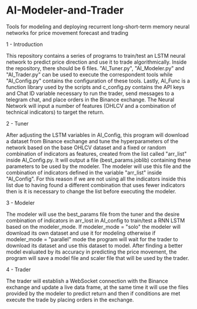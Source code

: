 # AI-Modeler-and-Trader
Tools for modeling and deploying recurrent long-short-term memory neural networks for price movement forecast and trading

1 - Introduction

This repository contains a series of programs to train/test an LSTM neural network to predict price direction and use it to trade algorithmically. Inside the repository, there should be 6 files. "AI_Tuner.py", "AI_Modeler.py" and "AI_Trader.py" can be used to execute the correspondent tools while "AI_Config.py" contains the configuration of these tools. Lastly, AI_Func is a function library used by the scripts and c_config.py contains the API keys and Chat ID variable necessary to run the trader, send messages to a telegram chat, and place orders in the Binance exchange. 
The Neural Network will input a number of features (OHLCV and a combination of technical indicators) to target the return.

2 - Tuner

After adjusting the LSTM variables in AI_Config, this program will download a dataset from Binance exchange and tune the hyperparameters of the network based on the base OHLCV dataset and a fixed or random combination of indicators as features, created from the list called "arr_list" inside AI_Config.py.
It will output a file (best_params.joblib) containing these parameters to be used by the modeler. The modeler will use this file and the combination of indicators defined in the variable "arr_list" inside "AI_Config". For this reason if we are not using all the indicators inside this list due to having found a different combination that uses fewer indicators then is it is necessary to change the list before executing the modeler.

3 - Modeler

The modeler will use the best_params file from the tuner and the desire combination of indicators in arr_lost in AI_config to train/test a RNN LSTM based on the modeler_mode. If modeler_mode = "solo" the modeler will download its own dataset and use it for modeling otherwise if modeler_mode = "parallel" mode the program will wait for the trader to download its dataset and use this dataset to model. After finding a better model evaluated by its accuracy in predicting the price movement, the program will save a model file and scaler file that will be used by the trader.

4 - Trader

The trader will establish a WebSocket connection with the Binance exchange and update a live data frame, at the same time it will use the files provided by the modeler to predict return and then if conditions are met execute the trade by placing orders in the exchange.
